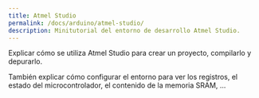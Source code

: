 ```yaml
---
title: Atmel Studio
permalink: /docs/arduino/atmel-studio/
description: Minitutorial del entorno de desarrollo Atmel Studio.
---
```

Explicar cómo se utiliza Atmel Studio para crear un proyecto, compilarlo y depurarlo.

También explicar cómo configurar el entorno para ver los registros, el estado del microcontrolador, el contenido de la memoria SRAM, ...

<TODO>

